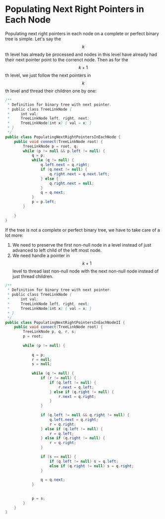 # Populating Next Right Pointers in Each Node

Populating next right pointers in each node on a complete or perfect binary tree is simple.
Let's say the $$k$$th level has already be processed and nodes in this level have already had their next pointer
point to the correnct node. Then as for the $$k + 1$$th level, we just follow the next pointers in
$$k$$th level and thread their children one by one:

```java
/**
 * Definition for binary tree with next pointer.
 * public class TreeLinkNode {
 *     int val;
 *     TreeLinkNode left, right, next;
 *     TreeLinkNode(int x) { val = x; }
 * }
 */
public class PopulatingNextRightPointersInEachNode {
    public void connect(TreeLinkNode root) {
        TreeLinkNode p = root, q;
        while (p != null && p.left != null) {
            q = p;
            while (q != null) {
                q.left.next = q.right;
                if (q.next != null) {
                    q.right.next = q.next.left;
                } else {
                    q.right.next = null;
                }
                q = q.next;
            }
            p = p.left;
        }
        
    }
}
```

If the tree is not a complete or perfect binary tree, we have to take care of a lot more:

1. We need to preserve the first non-null node in a level instead of just advanced to left child
of the left most node.
2. We need handle a pointer in $$k + 1$$ level to thread last non-null node with the next non-null node
instead of just thread children.

```java
/**
 * Definition for binary tree with next pointer.
 * public class TreeLinkNode {
 *     int val;
 *     TreeLinkNode left, right, next;
 *     TreeLinkNode(int x) { val = x; }
 * }
 */
public class PopulatingNextRightPointersInEachNodeII {
    public void connect(TreeLinkNode root) {
        TreeLinkNode p, q, r, s;
        p = root;
        
        while (p != null) {
            
            q = p;
            r = null;
            s = null;
            
            while (q != null) {
                if (r != null) {
                    if (q.left != null) {
                        r.next = q.left;
                    } else if (q.right != null) {
                        r.next = q.right;
                    }
                }
                
                if (q.left != null && q.right != null) {
                    q.left.next = q.right;
                    r = q.right;
                } else if (q.left != null) {
                    r = q.left;
                } else if (q.right != null) {
                    r = q.right;
                }
                
                if (s == null) {
                    if (q.left != null) s = q.left;
                    else if (q.right != null) s = q.right;
                }
                
                q = q.next;
            }
            
            
            p = s;
        }
    }
}
```
